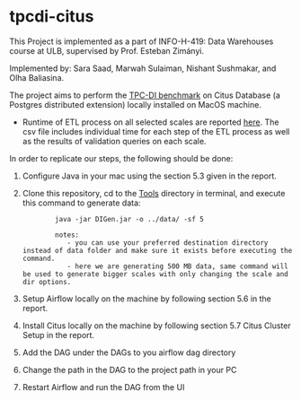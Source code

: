 # tpcdi-citus
This Project is implemented as a part of INFO-H-419: Data Warehouses course at ULB, supervised by  Prof. Esteban Zimányi. 

Implemented by: Sara Saad, Marwah Sulaiman, Nishant Sushmakar, and Olha Baliasina.

The project aims to perform the [TPC-DI benchmark](https://www.tpc.org/tpcdi/default5.asp) on Citus Database (a Postgres distributed extension) locally installed on MacOS machine.

- Runtime of ETL process on all selected scales are reported [here](Results). The csv file includes individual time for each step of the ETL process as well as the results of validation queries on each scale. 


In order to replicate our steps, the following should be done:


1. Configure Java in your mac using the section 5.3 given in the report.

2. Clone this repository, cd to the [Tools](Tools) directory in terminal, and execute this command to generate data:

               java -jar DIGen.jar -o ../data/ -sf 5

               notes: 
          		  - you can use your preferred destination directory instead of data folder and make sure it exists before executing the command.
          		  - here we are generating 500 MB data, same command will be used to generate bigger scales with only changing the scale and dir options.

3. Setup Airflow locally on the machine by following section 5.6 in the report.
4. Install Citus locally on the machine by following section 5.7 Citus Cluster Setup in the report. 
5. Add the DAG under the DAGs to you airflow dag directory
6. Change the path in the DAG to the project path in your PC

5. Restart Airflow and run the DAG from the UI
